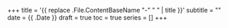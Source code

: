 +++
title = '{{ replace .File.ContentBaseName "-" " " | title }}'
subtitle = ""
date = {{ .Date }}
draft = true
toc = true
series = []
+++

